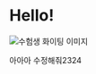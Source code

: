<!-- 큰제목을 칠때는 #을 붙여준다. -->
# Hello!

![수험생 화이팅 이미지](https://mml.pstatic.net/www/mobile/edit/20231114_1095/upload_1699962645484FLmmF.gif)

아아아 수정해줘2324